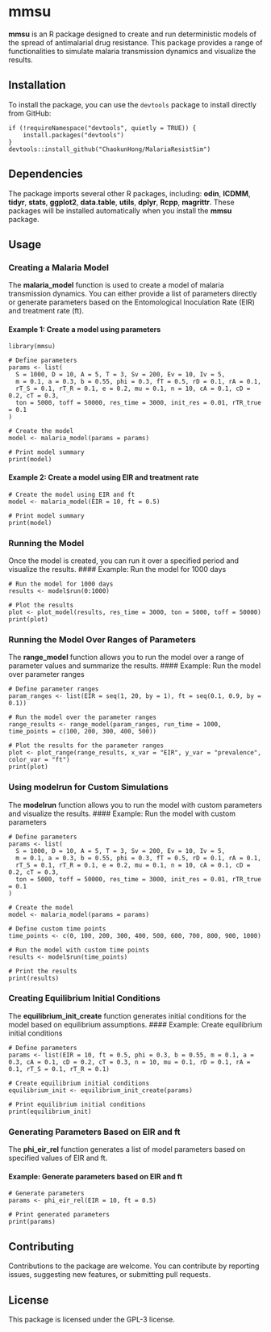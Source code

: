 # mmsu

**mmsu** is an R package designed to create and run deterministic models of the spread of antimalarial drug resistance. This package provides a range of functionalities to simulate malaria transmission dynamics and visualize the results.

## Installation

To install the package, you can use the `devtools` package to install directly from GitHub:

```{r}
if (!requireNamespace("devtools", quietly = TRUE)) {
    install.packages("devtools")
}
devtools::install_github("ChaokunHong/MalariaResistSim")
```

## Dependencies

The package imports several other R packages, including: **odin**, **ICDMM**, **tidyr**, **stats**, **ggplot2**, **data.table**, **utils**, **dplyr**, **Rcpp**, **magrittr**. These packages will be installed automatically when you install the **mmsu** package.

## Usage

### Creating a Malaria Model

The **malaria_model** function is used to create a model of malaria transmission dynamics. You can either provide a list of parameters directly or generate parameters based on the Entomological Inoculation Rate (EIR) and treatment rate (ft).

#### Example 1: Create a model using parameters

```{r}
library(mmsu)

# Define parameters
params <- list(
  S = 1000, D = 10, A = 5, T = 3, Sv = 200, Ev = 10, Iv = 5,
  m = 0.1, a = 0.3, b = 0.55, phi = 0.3, fT = 0.5, rD = 0.1, rA = 0.1,
  rT_S = 0.1, rT_R = 0.1, e = 0.2, mu = 0.1, n = 10, cA = 0.1, cD = 0.2, cT = 0.3,
  ton = 5000, toff = 50000, res_time = 3000, init_res = 0.01, rTR_true = 0.1
)

# Create the model
model <- malaria_model(params = params)

# Print model summary
print(model)
```

#### Example 2: Create a model using EIR and treatment rate

```{r}
# Create the model using EIR and ft
model <- malaria_model(EIR = 10, ft = 0.5)

# Print model summary
print(model)
```

### Running the Model

Once the model is created, you can run it over a specified period and visualize the results. \#### Example: Run the model for 1000 days

```{r}
# Run the model for 1000 days
results <- model$run(0:1000)

# Plot the results
plot <- plot_model(results, res_time = 3000, ton = 5000, toff = 50000)
print(plot)
```

### Running the Model Over Ranges of Parameters

The **range_model** function allows you to run the model over a range of parameter values and summarize the results. \#### Example: Run the model over parameter ranges

```{r}
# Define parameter ranges
param_ranges <- list(EIR = seq(1, 20, by = 1), ft = seq(0.1, 0.9, by = 0.1))

# Run the model over the parameter ranges
range_results <- range_model(param_ranges, run_time = 1000, time_points = c(100, 200, 300, 400, 500))

# Plot the results for the parameter ranges
plot <- plot_range(range_results, x_var = "EIR", y_var = "prevalence", color_var = "ft")
print(plot)
```

### Using **modelrun** for Custom Simulations

The **modelrun** function allows you to run the model with custom parameters and visualize the results. \#### Example: Run the model with custom parameters

```{r}
# Define parameters
params <- list(
  S = 1000, D = 10, A = 5, T = 3, Sv = 200, Ev = 10, Iv = 5,
  m = 0.1, a = 0.3, b = 0.55, phi = 0.3, fT = 0.5, rD = 0.1, rA = 0.1,
  rT_S = 0.1, rT_R = 0.1, e = 0.2, mu = 0.1, n = 10, cA = 0.1, cD = 0.2, cT = 0.3,
  ton = 5000, toff = 50000, res_time = 3000, init_res = 0.01, rTR_true = 0.1
)

# Create the model
model <- malaria_model(params = params)

# Define custom time points
time_points <- c(0, 100, 200, 300, 400, 500, 600, 700, 800, 900, 1000)

# Run the model with custom time points
results <- model$run(time_points)

# Print the results
print(results)
```

### Creating Equilibrium Initial Conditions

The **equilibrium_init_create** function generates initial conditions for the model based on equilibrium assumptions. \#### Example: Create equilibrium initial conditions

```{r}
# Define parameters
params <- list(EIR = 10, ft = 0.5, phi = 0.3, b = 0.55, m = 0.1, a = 0.3, cA = 0.1, cD = 0.2, cT = 0.3, n = 10, mu = 0.1, rD = 0.1, rA = 0.1, rT_S = 0.1, rT_R = 0.1)

# Create equilibrium initial conditions
equilibrium_init <- equilibrium_init_create(params)

# Print equilibrium initial conditions
print(equilibrium_init)
```

### Generating Parameters Based on EIR and ft

The **phi_eir_rel** function generates a list of model parameters based on specified values of EIR and ft. 

#### Example: Generate parameters based on EIR and ft

```{r}
# Generate parameters
params <- phi_eir_rel(EIR = 10, ft = 0.5)

# Print generated parameters
print(params)
```

## Contributing

Contributions to the package are welcome. You can contribute by reporting issues, suggesting new features, or submitting pull requests.

## License

This package is licensed under the GPL-3 license.

